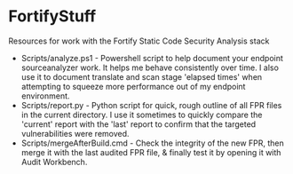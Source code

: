 # FortifyStuff  

Resources for work with the Fortify Static Code Security Analysis stack

* Scripts/analyze.ps1 - Powershell script to help document your endpoint sourceanalyzer work.  It helps me behave consistently over time.  I also use it to document translate and scan stage 'elapsed times' when attempting to squeeze more performance out of my endpoint environment.  
* Scripts/report.py - Python script for quick, rough outline of all FPR files in the current directory.  I use it sometimes to quickly compare the 'current' report with the 'last' report to confirm that the targeted vulnerabilities were removed.  
* Scripts/mergeAfterBuild.cmd - Check the integrity of the new FPR, then merge it with the last audited FPR file, & finally test it by opening it with Audit Workbench.  
